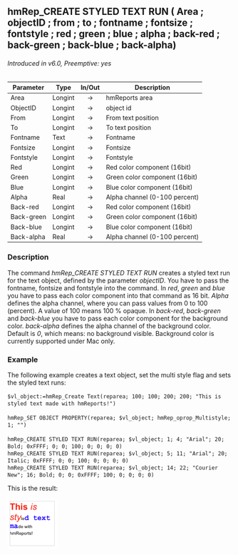 ## hmRep_CREATE STYLED TEXT RUN ( Area ; objectID ; from ; to ; fontname ; fontsize ; fontstyle ; red ; green ; blue ; alpha ; back-red ; back-green ; back-blue ; back-alpha)
###### Introduced in v6.0, Preemptive: yes

|Parameter|Type|In/Out|Description
|---|---|:---:|---
|Area|Longint|→|hmReports area
|ObjectID|Longint|→|object id
|From|Longint|→|From text position
|To|Longint|→|To text position
|Fontname|Text|→|Fontname
|Fontsize|Longint|→|Fontsize
|Fontstyle|Longint|→|Fontstyle
|Red|Longint|→|Red color component (16bit)
|Green|Longint|→|Green color component (16bit)
|Blue|Longint|→|Blue color component (16bit)
|Alpha|Real|→|Alpha channel (0-100 percent)
|Back-red|Longint|→|Red color component (16bit)
|Back-green|Longint|→|Green color component (16bit)
|Back-blue|Longint|→|Blue color component (16bit)
|Back-alpha|Real|→|Alpha channel (0-100 percent)

### Description
The command *hmRep_CREATE STYLED TEXT RUN* creates a styled text run for the text object, defined by the parameter *objectID*. You have to pass the fontname, fontsize and fontstyle into the command. In *red*, *green* and *blue* you have to pass each color component into that command as 16 bit. *Alpha* defines the alpha channel, where you can pass values from 0 to 100 (percent). A value of 100 means 100 % opaque.
In *back-red*, *back-green* and *back-blue* you have to pass each color component for the background color. *back-alpha* defines the alpha channel of the background color. Default is *0*, which means: no background visible. Background color is currently supported under Mac only.

### Example
The following example creates a text object, set the multi style flag and sets the styled text runs:

```4d
$vl_object:=hmRep_Create Text(reparea; 100; 100; 200; 200; "This is styled text made with hmReports!")

hmRep_SET OBJECT PROPERTY(reparea; $vl_object; hmRep_oprop_Multistyle; 1; "")

hmRep_CREATE STYLED TEXT RUN(reparea; $vl_object; 1; 4; "Arial"; 20; Bold; 0xFFFF; 0; 0; 100; 0; 0; 0; 0)
hmRep_CREATE STYLED TEXT RUN(reparea; $vl_object; 5; 11; "Arial"; 20; Italic; 0xFFFF; 0; 0; 100; 0; 0; 0; 0)
hmRep_CREATE STYLED TEXT RUN(reparea; $vl_object; 14; 22; "Courier New"; 16; Bold; 0; 0; 0xFFFF; 100; 0; 0; 0; 0)
```
This is the result:

![Bild:Styled text run](../Pictures/StyledTextRun.png)
